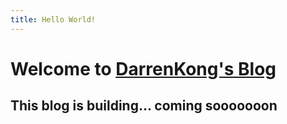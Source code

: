 ```yaml
---
title: Hello World!
---
```


# Welcome to [DarrenKong's Blog](https://www.darrenkong.top/)

## This blog is building... coming sooooooon
